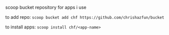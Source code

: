 scoop bucket repository for apps i use

to add repo: `scoop bucket add chf https://github.com/chrishazfun/bucket`

to install apps: `scoop install chf/<app-name>`
